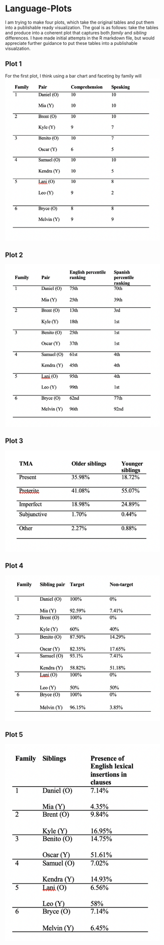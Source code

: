 # Language-Plots

I am trying to make four plots, which take the original tables and put them into a publishable ready visualization. The goal is as follows: take the tables and produce into a coherent plot that captures both *family* and *sibling* differences. I have made initial attempts in the R markdown file, but would appreciate further guidance to put these tables into a publishable visualzation.

## Plot 1

For the first plot, I think using a bar chart and faceting by family will 
![](Images/Plot1.png)

## Plot 2
![](Images/Plot2.png)

## Plot 3
![](Images/Plot3.png)

## Plot 4
![](Images/Plot4.png)

## Plot 5
![](Images/Plot5.png)

